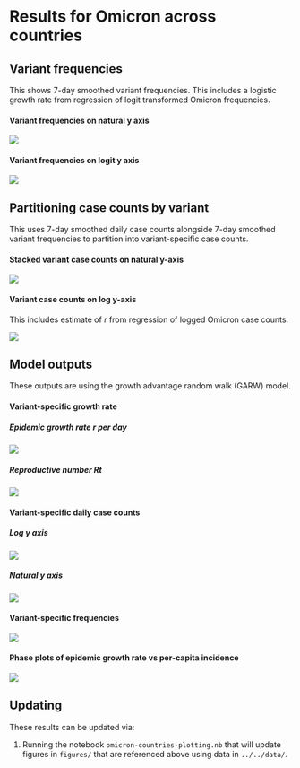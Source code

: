 # Results for Omicron across countries

## Variant frequencies

This shows 7-day smoothed variant frequencies. This includes a logistic growth rate from regression of logit transformed Omicron frequencies.

#### Variant frequencies on natural y axis

![](figures/omicron-countries_logistic-growth-natural-axis.png)

#### Variant frequencies on logit y axis

![](figures/omicron-countries_logistic-growth-transformed-axis.png)

## Partitioning case counts by variant

This uses 7-day smoothed daily case counts alongside 7-day smoothed variant frequencies to partition into variant-specific case counts.

#### Stacked variant case counts on natural y-axis

![](figures/omicron-countries_partitioned-cases.png)

#### Variant case counts on log y-axis

This includes estimate of _r_ from regression of logged Omicron case counts.

![](figures/omicron-countries_partitioned-log-cases.png)

## Model outputs

These outputs are using the growth advantage random walk (GARW) model.

#### Variant-specific growth rate

##### Epidemic growth rate _r_ per day

![](figures/omicron-countries_variant-little-r.png)

##### Reproductive number _Rt_

![](figures/omicron-countries_variant-rt.png)

#### Variant-specific daily case counts

##### Log y axis

![](figures/omicron-countries_variant-estimated-log-cases.png)

##### Natural y axis

![](figures/omicron-countries_variant-estimated-cases.png)

#### Variant-specific frequencies

![](figures/omicron-countries_variant-estimated-frequency.png)

#### Phase plots of epidemic growth rate vs per-capita incidence

![](figures/omicron-countries_variant-cases-vs-rt.png)

## Updating

These results can be updated via:

1. Running the notebook `omicron-countries-plotting.nb` that will update figures in `figures/` that are referenced above using data in `../../data/`.
